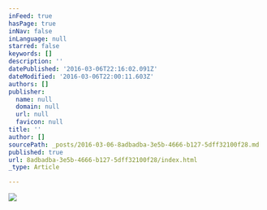 ```yaml
---
inFeed: true
hasPage: true
inNav: false
inLanguage: null
starred: false
keywords: []
description: ''
datePublished: '2016-03-06T22:16:02.091Z'
dateModified: '2016-03-06T22:00:11.603Z'
authors: []
publisher:
  name: null
  domain: null
  url: null
  favicon: null
title: ''
author: []
sourcePath: _posts/2016-03-06-8adbadba-3e5b-4666-b127-5dff32100f28.md
published: true
url: 8adbadba-3e5b-4666-b127-5dff32100f28/index.html
_type: Article

---
```

![](https://the-grid-user-content.s3-us-west-2.amazonaws.com/0f8a6939-edda-46c9-b82f-ae9ddec4a623.jpg)